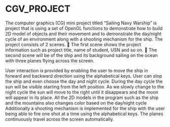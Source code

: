 # CGV_PROJECT

The computer graphics (CG) mini project titled “Sailing Navy Warship” is project that is 
using a set of OpenGL functions to demonstrate how to build 2D model of objects and their 
movement and to demonstrate the day/night cycle of an environment along with a shooting 
mechanism for the ship. 
The project consists of 2 scenes. 
 The first scene shows the project information such as project title, name of student, 
USN and so on. 
 The second scene will be of the ship and its background sailing on the ocean with 
three planes flying across the screen.


User interaction is provided by enabling the user to move the ship in forward and backward 
direction using the alphabetical keys. User can stop the ship and even choose the day and 
night cycle. 
During the day cycle the sun will be visible starting from the left position. As we slowly 
change to the night cycle the sun will move to the right until it disappears and the moon will 
appear in its place. All the 2D models in the program such as the ship and the mountains also 
changes color based on the day/night cycle 
Additionally a shooting mechanism is implemented for the ship with the user being able to 
fire one shot at a time using the alphabetical keys. 
The planes continuously travel across the screen automatically. 
